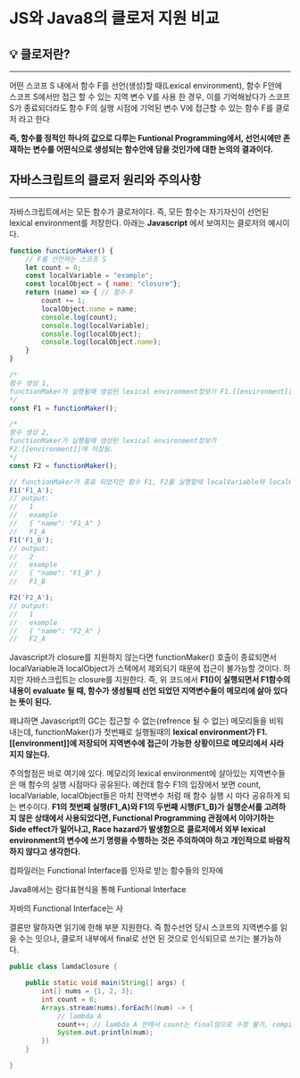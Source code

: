 # JS와 Java8의 클로저 지원 비교

## 💡 클로저란?

---

  어떤 스코프 S 내에서 함수 F를 선언(생성)할 때(Lexical environment), 함수 F안에 스코프 S에서만 접근 할 수 있는 지역 변수 V를 사용 한 경우, 이를 기억해놨다가 스코프 S가 종료되더라도 함수 F의 실행 시점에 기억된 변수 V에 접근할 수 있는 함수 F를 클로저 라고 한다

  **즉, 함수를 정적인 하나의 값으로 다루는 Funtional Programming에서, 선언시에만 존재하는 변수를 어떤식으로 생성되는 함수안에 담을 것인가에 대한 논의의 결과이다.**

## 자바스크립트의 클로저 원리와 주의사항

---

  자바스크립트에서는 모든 함수가 클로저이다. 즉, 모든 함수는 자기자신이 선언된 lexical environment를 저장한다. 아래는 **Javascript** 에서 보여지는 클로저의 예시이다.

```jsx
function functionMaker() {
	// F를 선언하는 스코프 S
	let count = 0;
	const localVariable = "example";
	const localObject = { name: "closure"};
	return (name) => { // 함수 F
		count += 1;
		localObject.name = name;
		console.log(count);
		console.log(localVariable);
		console.log(localObject);
		console.log(localObject.name);
	}
}

/* 
함수 생성 1, 
functionMaker가 실행될때 생성된 lexical environment정보가 F1.[[environment]]에 저장됨.
*/
const F1 = functionMaker(); 

/* 
함수 생성 2, 
functionMaker가 실행될때 생성된 lexical environment정보가
F2.[[environment]]에 저장됨.
*/
const F2 = functionMaker(); 

// functionMaker가 종료 되었지만 함수 F1, F2를 실행할때 localVariable와 localObject에 접근가능.
F1('F1_A');
// output:
//   1
//   example
//   { "name": "F1_A" }
//   F1_A
F1('F1_B');
// output:
//   2
//   example
//   { "name": "F1_B" }
//   F1_B

F2('F2_A');
// output:
//   1
//   example
//   { "name": "F2_A" }
//   F2_A

```

  Javascript가 closure를 지원하지 않는다면 functionMaker() 호출이 종료되면서 localVariable과 localObject가 스택에서 제외되기 때문에 접근이 불가능할 것이다. 하지만 자바스크립트는 closure를 지원한다.  즉, 위 코드에서 **F1()이 실행되면서 F1함수의 내용이 evaluate 될 때, 함수가 생성될때 선언 되었던 지역변수들이 메모리에 살아 있다는 뜻이 된다.**

  왜냐하면 Javascript의 GC는 접근할 수 없는(refrence 될 수 없는) 메모리들을 비워내는데, functionMaker()가 첫번째로 실행될때의 **lexical environment가 F1.[[environment]]에 저장되어 지역변수에 접근이 가능한 상황이므로 메모리에서 사라지지 않는다.**

  주의할점은 바로 여기에 있다. 메모리의 lexical environment에 살아있는 지역변수들은 매 함수의 실행 시점마다 공유된다. 예컨데 함수 F1의 입장에서 보면 count, localVariable, localObject들은 마치 전역변수 처럼 매 함수 실행 시 마다 공유하게 되는 변수이다. **F1의 첫번째 실행(F1_A)와  F1의 두번째 시행(F1_B)가 실행순서를 고려하지 않은 상태에서 사용되었다면, Functional Programming 관점에서 이야기하는 Side effect가 일어나고,  Race hazard가 발생함으로** **클로저에서 외부 lexical environment의 변수에 쓰기 명령을 수행하는 것은 주의하여야 하고 개인적으로 바람직하지 않다고 생각한다.**

컴파일러는 Functional Interface를 인자로 받는 함수들의 인자에

Java8에서는 람다표현식을 통해 Funtional Interface 

자바의 Functional Interface는 사

결론만 말하자면 읽기에 한해 부분 지원한다. 즉 함수선언 당시 스코프의 지역변수를 읽을 수는 잇으나, 클로저 내부에서 final로 선언 된 것으로 인식되므로 쓰기는 불가능하다.

```java
public class lamdaClosure {

	public static void main(String[] args) {
		int[] nums = {1, 2, 3};
		int count = 0;
		Arrays.stream(nums).forEach((num) -> { 
			// lambda A
			count++; // lambda A 안에서 count는 final임으로 수정 불가, compile time error!
			System.out.println(num);
		})		
	}

}
```